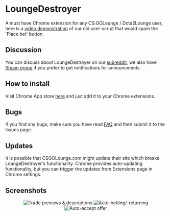 LoungeDestroyer
==============

A must have Chrome extension for any CS:GOLounge / Dota2Lounge user, here is a [video demonstration](http://youtu.be/JT2a4h35o90) of our old user-script that would spam the 'Place bet' button.

## Discussion
You can discuss about LoungeDestroyer on our [subreddit](http://www.reddit.com/r/loungedestroyer/), we also have [Steam group](http://steamcommunity.com/groups/loungedestroyer) if you prefer to get notifications for announcments.

## How to install
Visit Chrome App store [here](https://chrome.google.com/webstore/detail/loungedestroyer/ghahcnmfjfckcedfajbhekgknjdplfcl) and just add it to your Chrome extensions.

## Bugs
If you find any bugs, make sure you have read [FAQ](http://www.reddit.com/r/loungedestroyer/wiki/index) and then submit it to the Issues page.

## Updates
It is possible that CSGOLounge.com might update their site which breaks LoungeDestroyer's functionality. Chrome provides auto-updating functionality, but you can trigger the updates from Extensions page in Chrome settings.

## Screenshots

<p align="center" style="text-align: center">
<img alt="Trade previews & descriptions" src="http://i.imgur.com/CpYE0lB.png">
<img style="margin 0 10px" alt="Auto-betting/-returning" src="http://i.imgur.com/lBzcM8V.png">
<img style="margin: 0 10px" alt="Auto-accept offer" src="http://i.imgur.com/vhhKvb8.png">
</p>
